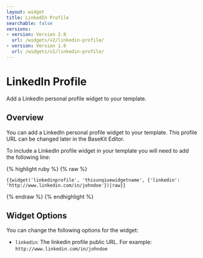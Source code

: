 ```yaml
---
layout: widget
title: LinkedIn Profile
searchable: false
versions:
- version: Version 2.0
  url: /widgets/v2/linkedin-profile/
- version: Version 1.0
  url: /widgets/v1/linkedin-profile/
---
```


# LinkedIn Profile

Add a LinkedIn personal profile widget to your template.

## Overview

You can add a LinkedIn personal profile widget to your template. This profile URL can be changed later in the BaseKit Editor.

To include a LinkedIn profile widget in your template you will need to add the following line:

{% highlight ruby %}
{% raw %}

	{{widget('linkedinprofile', 'thisunqiuewidgetname', {'linkedin': 'http://www.linkedin.com/in/johndoe'})|raw}}

{% endraw %}
{% endhighlight %}

## Widget Options

You can change the following options for the widget:

* ```linkedin```: The linkedin profile public URL. For example: ```http://www.linkedin.com/in/johndoe```

